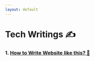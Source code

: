 ```yaml
---
layout: default
---
```


# Tech Writings ✍️

### 1. [How to Write Website like this? 🤩 ](../posts/getting-started.md)